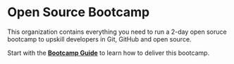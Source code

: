 # Open Source Bootcamp

This organization contains everything you need to run a 2-day open soruce bootcamp to upskill developers in Git, GitHub and open source.

Start with the [**Bootcamp Guide**](https://GitHub.com/open-source-bootcamp/bootcamp-guide) to learn how to deliver this bootcamp.
